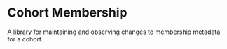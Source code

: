 # Cohort Membership
A library for maintaining and observing changes to membership metadata for a cohort.
